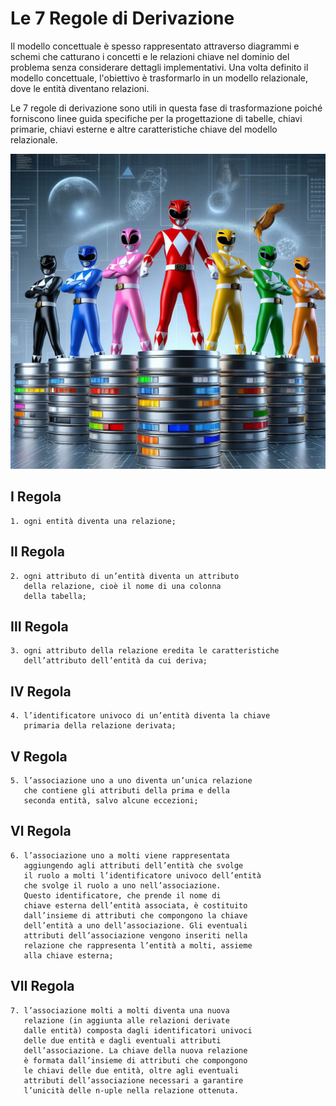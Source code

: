 # Le 7 Regole di Derivazione
Il modello concettuale è spesso rappresentato attraverso diagrammi e schemi che catturano i concetti e le relazioni chiave nel dominio del problema senza considerare dettagli implementativi. Una volta definito il modello concettuale, l'obiettivo è trasformarlo in un modello relazionale, dove le entità diventano relazioni.

Le 7 regole di derivazione sono utili in questa fase di trasformazione poiché forniscono linee guida specifiche per la progettazione di tabelle, chiavi primarie, chiavi esterne e altre caratteristiche chiave del modello relazionale.

![_24a028bc-4bb0-4d2f-9579-1efe9c515a61.jpeg](/_24a028bc-4bb0-4d2f-9579-1efe9c515a61.jpeg)




## Ⅰ Regola
```
1. ogni entità diventa una relazione;
```
## Ⅱ Regola

```
2. ogni attributo di un’entità diventa un attributo 
   della relazione, cioè il nome di una colonna
   della tabella;
```


## Ⅲ Regola
```
3. ogni attributo della relazione eredita le caratteristiche
   dell’attributo dell’entità da cui deriva;
```

## Ⅳ Regola
```
4. l’identificatore univoco di un’entità diventa la chiave
   primaria della relazione derivata;
```

## Ⅴ Regola
```
5. l’associazione uno a uno diventa un’unica relazione 
   che contiene gli attributi della prima e della 
   seconda entità, salvo alcune eccezioni;
```

## Ⅵ Regola
```
6. l’associazione uno a molti viene rappresentata 
   aggiungendo agli attributi dell’entità che svolge 
   il ruolo a molti l’identificatore univoco dell’entità 
   che svolge il ruolo a uno nell’associazione. 
   Questo identificatore, che prende il nome di 
   chiave esterna dell’entità associata, è costituito 
   dall’insieme di attributi che compongono la chiave 
   dell’entità a uno dell’associazione. Gli eventuali 
   attributi dell’associazione vengono inseriti nella 
   relazione che rappresenta l’entità a molti, assieme 
   alla chiave esterna;
```

## Ⅶ Regola
```
7. l’associazione molti a molti diventa una nuova 
   relazione (in aggiunta alle relazioni derivate 
   dalle entità) composta dagli identificatori univoci 
   delle due entità e dagli eventuali attributi 
   dell’associazione. La chiave della nuova relazione 
   è formata dall’insieme di attributi che compongono 
   le chiavi delle due entità, oltre agli eventuali 
   attributi dell’associazione necessari a garantire 
   l’unicità delle n-uple nella relazione ottenuta.
```

